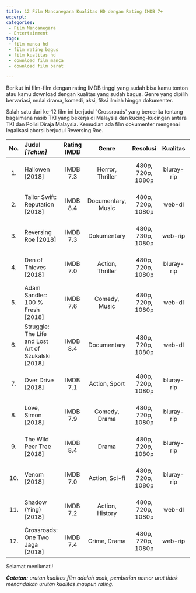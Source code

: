 ```yaml
---
title: 12 Film Mancanegara Kualitas HD dengan Rating IMDB 7+
excerpt:
categories:
 - Film Mancanegara
 - Entertainment
tags:
 - film manca hd
 - film rating bagus
 - film kualitas hd
 - download film manca
 - download film barat
 
---
```

Berikut ini film-film dengan rating IMDB tinggi yang sudah bisa kamu tonton atau kamu download dengan kualitas yang sudah bagus. Genre yang dipilih bervariasi, mulai drama, komedi, aksi, fiksi ilmiah hingga dokumenter. 

Salah satu dari ke-12 film ini berjudul 'Crossroads' yang bercerita tentang bagaimana nasib TKI yang bekerja di Malaysia dan kucing-kucingan antara TKI dan Polisi Diraja Malaysia. Kemudian ada film dokumenter mengenai legalisasi aborsi berjudul Reversing Roe.

| No. | Judul _[Tahun]_ | Rating IMDB | Genre | Resolusi | Kualitas | Link |
|:---:|:---|:---:|:---:|:---:|:---:|:---:|
| 1. | Hallowen [2018] | IMDB 7.3 | Horror, Thriller | 480p, 720p, 1080p | bluray-rip | [RapidVideo](https://goo.gl/hZp6XQ){:.btn.btn--primary rel="noopener nofollow"} |
| 2. | Tailor Swift: Reputation [2018] | IMDB 8.4 | Documentary, Music | 480p, 720p, 1080p | web-dl | [RapidVideo](https://goo.gl/RT9YmB){:.btn.btn--primary rel="noopener nofollow"} |
| 3. | Reversing Roe [2018] | IMDB 7.3 | Dokumentary | 480p, 730p, 1080p | web-rip | [RapidVideo](https://goo.gl/61p7eC){:.btn.btn--primary rel="noopener nofollow"} |
| 4. | Den of Thieves [2018] | IMDB 7.0 | Action, Thriller | 480p, 720p, 1080p | bluray-rip | [RapidVideo](https://goo.gl/vGRk7t){:.btn.btn--primary rel="noopener nofollow"} |
| 5. | Adam Sandler: 100 % Fresh [2018] | IMDB 7.6 | Comedy, Music | 480p, 720p, 1080p | web-dl | [RapidVideo](https://goo.gl/gTnswr){:.btn.btn--primary rel="noopener nofollow"} |
| 6. | Struggle: The Life and Lost Art of Szukalski [2018] | IMDB 8.4 | Documentary | 480p, 720p,  1080p | web-dl | [RapidVideo](https://goo.gl/V7beSy){:.btn.btn--primary rel="noopener nofollow"} |
| 7. | Over Drive [2018] | IMDB 7.1 | Action, Sport | 480p, 720p, 1080p | bluray-rip | [RapidVideo](https://goo.gl/Rd3BNw){:.btn.btn--primary rel="noopener nofollow"} |
| 8. | Love, Simon [2018] | IMDB 7.9 | Comedy, Drama | 480p, 720p, 1080p | bluray-rip | [RapidVideo](https://goo.gl/4vwUXi){:.btn.btn--primary rel="noopener nofollow"} |
| 9. | The Wild Peer Tree [2018] | IMDB 8.4 | Drama | 480p, 720p, 1080p | bluray-rip | [RapidVideo](https://goo.gl/Zf9uJA){:.btn.btn--primary rel="noopener nofollow"} |
| 10. | Venom [2018] | IMDB 7.0 | Action, Sci-fi | 480p, 720p, 1080p | bluray-rip | [RapidVideo](https://goo.gl/96Phjo){:.btn.btn--primary rel="noopener nofollow"} |
| 11. | Shadow (Ying) [2018] | IMDB 7.2 | Action, History | 480p, 720p, 1080p | web-dl | [RapidVideo](https://goo.gl/2N1RQt){:.btn.btn--primary rel="noopener nofollow"} |
| 12. | Crossroads: One Two Jaga [2018] | IMDB 7.4 | Crime, Drama | 480p, 720p, 1080p | web-rip | [RapidVideo](https://goo.gl/MBZUEP){:.btn.btn--primary rel="noopener nofollow"} |

Selamat menikmati!

_**Catatan:** urutan kualitas film adalah acak, pemberian nomor urut tidak menandakan urutan kualitas maupun rating._
